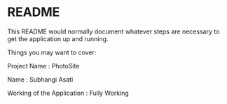 # README

This README would normally document whatever steps are necessary to get the
application up and running.

Things you may want to cover:

Project Name : PhotoSite 

Name : Subhangi Asati

Working of the Application : Fully Working
